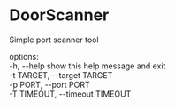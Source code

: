 # DoorScanner
Simple port scanner tool

options: <br>
  -h, --help            show this help message and exit <br>
  -t TARGET, --target TARGET <br>
  -p PORT, --port PORT <br>
  -T TIMEOUT, --timeout TIMEOUT <br>
